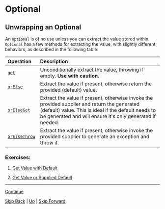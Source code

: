 # Optional

## Unwrapping an Optional

An `Optional` is of no use unless you can extract the value stored within.
`Optional` has a few methods for extracting the value, with slightly different
behaviors, as described in the following table:

| Operation                                                                                                                   | Description                                                                                                                                                                                                      |
|:----------------------------------------------------------------------------------------------------------------------------|:-----------------------------------------------------------------------------------------------------------------------------------------------------------------------------------------------------------------|
| [`get`](https://docs.oracle.com/javase/8/docs/api/java/util/Optional.html#get--)                                            | Unconditionally extract the value, throwing if empty. **Use with caution.**                                                                                                                                      |
| [`orElse`](https://docs.oracle.com/javase/8/docs/api/java/util/Optional.html#orElse-T-)                                     | Extract the value if present, otherwise return the provided (default) value.                                                                                                                                     |
| [`orElseGet`](https://docs.oracle.com/javase/8/docs/api/java/util/Optional.html#orElseGet-java.util.function.Supplier-)     | Extract the value if present, otherwise invoke the provided supplier and return the generated (default) value. This is ideal if the default needs to be generated and will ensure it's only generated if needed. |
| [`orElseThrow`](https://docs.oracle.com/javase/8/docs/api/java/util/Optional.html#orElseThrow-java.util.function.Supplier-) | Extract the value if present, otherwise invoke the provided supplier to generate an exception and throw it.                                                                                                      |

### Exercises:

1. [Get Value with Default](unwrapping_ex1.md)

2. [Get Value or Supplied Default](unwrapping_ex2.md)

---

[Continue](end.md)

[Skip Back](../method_references/start.md) | [Up](../start.md) | [Skip Forward](../streams/start.md)
